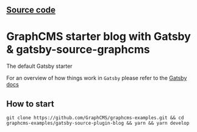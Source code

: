 ## [Source code](https://github.com/GraphCMS/graphcms-examples/tree/master/gatsby-source-plugin-blog)

# GraphCMS starter blog with Gatsby & gatsby-source-graphcms
The default Gatsby starter

For an overview of how things work in `Gatsby` please refer to the [Gatsby docs](https://www.gatsbyjs.org/docs/)

## How to start
```
git clone https://github.com/GraphCMS/graphcms-examples.git && cd graphcms-examples/gatsby-source-plugin-blog && yarn && yarn develop
```